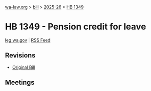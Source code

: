 [wa-law.org](/) > [bill](/bill/) > [2025-26](/bill/2025-26/) > [HB 1349](/bill/2025-26/hb/1349/)

# HB 1349 - Pension credit for leave
[leg.wa.gov](https://app.leg.wa.gov/billsummary?BillNumber=1349&Year=2025&Initiative=false) | [RSS Feed](./rss.xml)

## Revisions
* [Original Bill](1/)

## Meetings